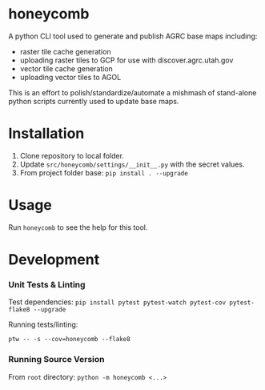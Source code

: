 # honeycomb
A python CLI tool used to generate and publish AGRC base maps including:
- raster tile cache generation
- uploading raster tiles to GCP for use with discover.agrc.utah.gov
- vector tile cache generation
- uploading vector tiles to AGOL

This is an effort to polish/standardize/automate a mishmash of stand-alone python scripts currently used to update base maps.

# Installation
1. Clone repository to local folder.
1. Update `src/honeycomb/settings/__init__.py` with the secret values.
1. From project folder base:
`pip install . --upgrade`

# Usage
Run `honeycomb` to see the help for this tool.

# Development
### Unit Tests & Linting
Test dependencies: `pip install pytest pytest-watch pytest-cov pytest-flake8 --upgrade`

Running tests/linting:
```
ptw -- -s --cov=honeycomb --flake8
```

### Running Source Version
From `root` directory: `python -m honeycomb <...>`
